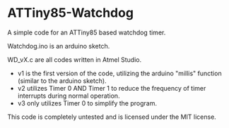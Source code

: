 # ATTiny85-Watchdog
A simple code for an ATTiny85 based watchdog timer.

Watchdog.ino is an arduino sketch.

WD_vX.c are all codes written in Atmel Studio.
<ul>
<li>v1 is the first version of the code, utilizing the arduino "millis" function (similar to the arduino sketch).
<li>v2 utilizes Timer 0 AND Timer 1 to reduce the frequency of timer interrupts during normal operation.
<li>v3 only utilizes Timer 0 to simplify the program.
</ul>

This code is completely untested and is licensed under the MIT license.
